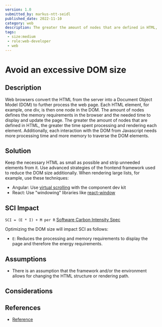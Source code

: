 ```yaml
---
version: 1.0
submitted_by: markus-ntt-seidl
published_date: 2022-11-10
category: web
description: The greater the amount of nodes that are defined in HTML, the greater the time spent processing and rendering each element.
tags: 
 - size:medium
 - role:web-developer
 - web
---
```


# Avoid an excessive DOM size

## Description

Web browsers convert the HTML from the server into a Document Object Model (DOM) to further process the web page. Each HTML element, for example, one div, is then one node in the DOM. The amount of nodes defines the memory requirements in the browser and the needed time to display and update the page.
The greater the amount of nodes that are defined in HTML, the greater the time spent processing and rendering each element. Additionally, each interaction with the DOM from Javascript needs more processing time and more memory to traverse the DOM elements.


## Solution

Keep the necessary HTML as small as possible and strip unneeded elements from it. Use advanced strategies of the frontend framework used to reduce the DOM size additionally. When rendering large lists, for example, use these techniques:
* Angular: Use [virtual scrolling](https://material.angular.io/cdk/scrolling/overview#virtual-scrolling) with the component dev kit
* React: Use "windowing" libraries like [react-window](https://react-window.vercel.app/#/examples/list/fixed-size) 


## SCI Impact

`SCI = (E * I) + M per R`
[Software Carbon Intensity Spec](https://grnsft.org/sci)

Optimizing the DOM size will impact SCI as follows:

- `E`: Reduces the processing and memory requirements to display the page and therefore the energy requirements.

## Assumptions

- There is an assumption that the framework and/or the environment allows for changing the HTML structure or rendering path.

## Considerations


## References

- [Reference](https://web.dev/dom-size/)
